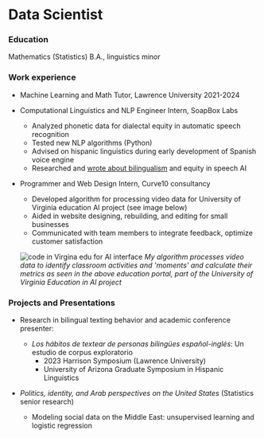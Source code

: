 # Data Scientist

### Education
Mathematics (Statistics) B.A., linguistics minor

### Work experience
- Machine Learning and Math Tutor, Lawrence University     2021-2024
  
- Computational Linguistics and NLP Engineer Intern, SoapBox Labs
  - Analyzed phonetic data for dialectal equity in automatic speech recognition
  - Tested new NLP algorithms (Python)
  - Advised on hispanic linguistics during early development of Spanish voice engine
  - Researched and [wrote about bilingualism]([(https://www.soapboxlabs.com/blog/spanish-voice-engine-bilingual-speech-tech/)]) and equity in speech AI

- Programmer and Web Design Intern, Curve10 consultancy
  - Developed algorithm for processing video data for University of Virginia education AI project (see image below)
  - Aided in website designing, rebuilding, and editing for small businesses
  - Communicated with team members to integrate feedback, optimize customer satisfaction

  ![code in Virgina edu for AI interface](/portfolio/images/VAcode.png)
  *My algorithm processes video data to identify classroom activities and 'moments' and calculate their metrics as seen in the above education portal, part of the University of Virginia Education in AI project* 

### Projects and Presentations
- Research in bilingual texting behavior and academic conference presenter:
    - *Los hábitos de textear de personas bilingües español-inglés*: Un estudio de corpus exploratorio
       - 2023 Harrison Symposium (Lawrence University)
       - University of Arizona Graduate Symposium in Hispanic Linguistics
     
- *Politics, identity, and Arab perspectives on the United States* (Statistics senior research)
  - Modeling social data on the Middle East: unsupervised learning and logistic regression
